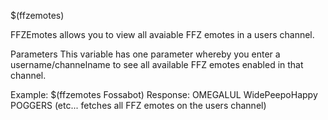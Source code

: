$(ffzemotes)

FFZEmotes allows you to view all avaiable FFZ emotes in a users channel.


Parameters
This variable has one parameter whereby you enter a username/channelname to see all available FFZ emotes enabled in that channel. 

Example: $(ffzemotes Fossabot) 
Response: OMEGALUL WidePeepoHappy POGGERS (etc... fetches all FFZ emotes on the users channel)

